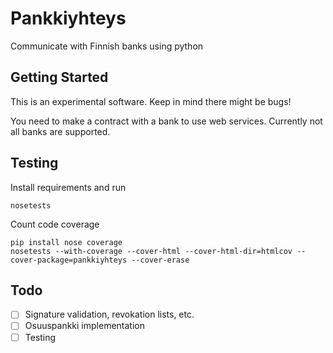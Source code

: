 # Pankkiyhteys

Communicate with Finnish banks using python

## Getting Started

This is an experimental software. Keep in mind there might be bugs!

You need to make a contract with a bank to use web services. Currently
not all banks are supported.

## Testing

Install requirements and run
```
nosetests
```

Count code coverage
```
pip install nose coverage
nosetests --with-coverage --cover-html --cover-html-dir=htmlcov --cover-package=pankkiyhteys --cover-erase
```

## Todo

- [ ] Signature validation, revokation lists, etc.
- [ ] Osuuspankki implementation
- [ ] Testing

